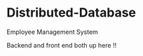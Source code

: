 Distributed-Database
====================

Employee Management System

Backend and front end both up here !!
